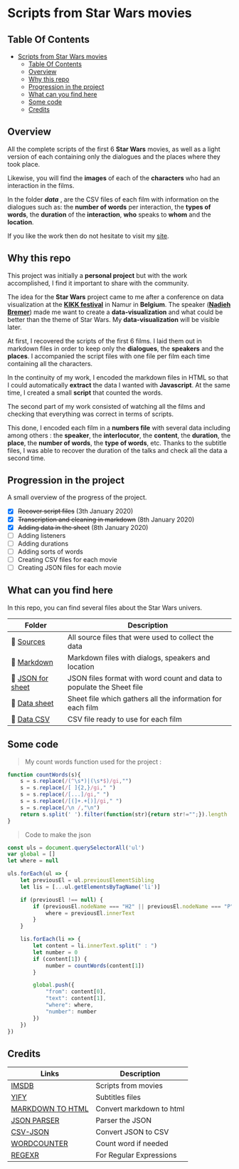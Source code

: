 # Scripts from Star Wars movies

## Table Of Contents

- [Scripts from Star Wars movies](#scripts-from-star-wars-movies)
  - [Table Of Contents](#table-of-contents)
  - [Overview](#overview)
  - [Why this repo](#why-this-repo)
  - [Progression in the project](#progression-in-the-project)
  - [What can you find here](#what-can-you-find-here)
  - [Some code](#some-code)
  - [Credits](#credits)

## Overview

All the complete scripts of the first 6 **Star Wars** movies, as well as a light version of each containing only the dialogues and the places where they took place.

Likewise, you will find the **images** of each of the **characters** who had an interaction in the films.

In the folder ***data*** , are the CSV files of each film with information on the dialogues such as: the **number of words** per interaction, the **types of words**, the **duration** of the **interaction**, **who** speaks to **whom** and the **location**.

If you like the work then do not hesitate to visit my [site](https://www.jeanchristophewieme.be/?target=_blank).

## Why this repo

This project was initially a **personal project** but with the work accomplished, I find it important to share with the community.

The idea for the **Star Wars** project came to me after a conference on data visualization at the **[KIKK festival](http://kikk.be/)** in Namur in **Belgium**. The speaker (**[Nadieh Bremer](https://www.visualcinnamon.com/)**) made me want to create a **data-visualization** and what could be better than the theme of Star Wars. My **data-visualization** will be visible later.

At first, I recovered the scripts of the first 6 films. I laid them out in markdown files in order to keep only the **dialogues**, the **speakers** and the **places**. I accompanied the script files with one file per film each time containing all the characters.

In the continuity of my work, I encoded the markdown files in HTML so that I could automatically **extract** the data I wanted with **Javascript**. At the same time, I created a small **script** that counted the words.

The second part of my work consisted of watching all the films and checking that everything was correct in terms of scripts.

This done, I encoded each film in a **numbers file** with several data including among others : the **speaker**, the **interlocutor**, the **content**, the **duration**, the **place**, the **number of words**, the **type of words**, etc. Thanks to the subtitle files, I was able to recover the duration of the talks and check all the data a second time.

## Progression in the project

A small overview of the progress of the project.

- [x] ~~Recover script files~~ (3th January 2020)
- [x] ~~Transcription and cleaning in markdown~~ (8th January 2020)
- [x] ~~Adding data in the sheet~~ (8th January 2020)
- [ ] Adding listeners
- [ ] Adding durations
- [ ] Adding sorts of words
- [ ] Creating CSV files for each movie
- [ ] Creating JSON files for each movie

## What can you find here

In this repo, you can find several files about the Star Wars univers.

| Folder      | Description |
| ----------- | ----------- |
| :open_file_folder: [Sources](https://github.com/jcwieme/data-scripts-star-wars/tree/master/1.%20Sources) | All source files that were used to collect the data |
| :open_file_folder: [Markdown](https://github.com/jcwieme/data-scripts-star-wars/tree/master/2.%20Markdown) | Markdown files with dialogs, speakers and location |
| :open_file_folder: [JSON for sheet](https://github.com/jcwieme/data-scripts-star-wars/tree/master/3.%20JSON%20for%20sheet) | JSON files format with word count and data to populate the Sheet file |
| :open_file_folder: [Data sheet](https://github.com/jcwieme/data-scripts-star-wars/tree/master/4.%20Data%20sheet) | Sheet file which gathers all the information for each film |
| :open_file_folder: [Data CSV](https://github.com/jcwieme/data-scripts-star-wars/tree/master/5.%20Data%20CSV) | CSV file ready to use for each film |

## Some code

> My count words function used for the project :

```javascript
function countWords(s){
    s = s.replace(/(^\s*)|(\s*$)/gi,"")
    s = s.replace(/[ ]{2,}/gi," ")
    s = s.replace(/[...]/gi," ")
    s = s.replace(/[(]+.+[)]/gi," ")
    s = s.replace(/\n /,"\n")
    return s.split(' ').filter(function(str){return str!="";}).length
}
```

> Code to make the json

```javascript
const uls = document.querySelectorAll('ul')
var global = []
let where = null

uls.forEach(ul => {
    let previousEl = ul.previousElementSibling
    let lis = [...ul.getElementsByTagName('li')]

    if (previousEl !== null) {
        if (previousEl.nodeName === "H2" || previousEl.nodeName === "P") {
            where = previousEl.innerText
        }
    }

    lis.forEach(li => {
        let content = li.innerText.split(" : ")
        let number = 0
        if (content[1]) {
            number = countWords(content[1])
        }

        global.push({
            "from": content[0],
            "text": content[1],
            "where": where,
            "number": number
        })
    })
})
```

## Credits

| Links      | Description |
| ----------- | ----------- |
| [IMSDB](https://www.imsdb.com/) | Scripts from movies |
| [YIFY](https://yts-subs.com/) | Subtitles files |
| [MARKDOWN TO HTML](https://markdowntohtml.com/) | Convert markdown to html |
| [JSON PARSER](http://json.parser.online.fr/) | Parser the JSON |
| [CSV-JSON](https://www.csvjson.com/json2csv) | Convert JSON to CSV |
| [WORDCOUNTER](https://wordcounter.net/) | Count word if needed |
| [REGEXR](https://regexr.com/) | For Regular Expressions |
